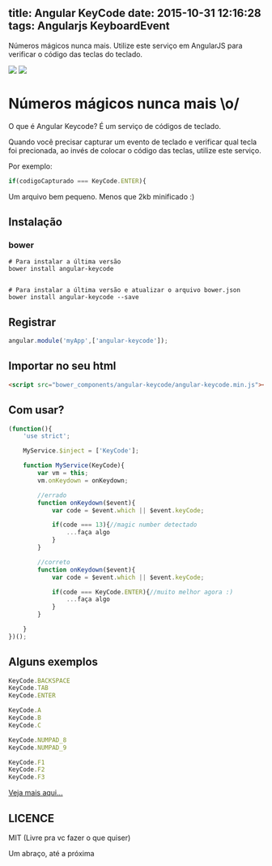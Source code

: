 title: Angular KeyCode
date: 2015-10-31 12:16:28
tags: Angularjs KeyboardEvent
---
Números mágicos nunca mais. Utilize este serviço em AngularJS para verificar o código das teclas do teclado.


[![](https://img.shields.io/bower/v/angular-keycode.svg)](http://bower.io/search/?q=angular-keycode)
[![](https://badges.gitter.im/Join%20Chat.svg)](https://gitter.im/jullierme/angular-keycode?utm_source=badge&utm_medium=badge&utm_campaign=pr-badge&utm_content=badge)


Números mágicos nunca mais \o/
===================

O que é Angular Keycode? É um serviço de códigos de teclado.

Quando você precisar capturar um evento de teclado e verificar qual tecla foi precionada, ao invés de colocar o código das teclas, utilize este serviço.

Por exemplo:


```js
if(codigoCapturado === KeyCode.ENTER){
```

<!--more-->
Um arquivo bem pequeno. Menos que 2kb minificado :)

Instalação
-------------

### bower

```shell
# Para instalar a última versão
bower install angular-keycode


# Para instalar a última versão e atualizar o arquivo bower.json
bower install angular-keycode --save
```

Registrar
-------------
```js
angular.module('myApp',['angular-keycode']);
```

Importar no seu html
-------------
```html
<script src="bower_components/angular-keycode/angular-keycode.min.js"></script>
```

Com usar?
-------------
```js
(function(){
	'use strict';

	MyService.$inject = ['KeyCode'];

	function MyService(KeyCode){
		var vm = this;
		vm.onKeydown = onKeydown;

		//errado
		function onKeydown($event){
			var code = $event.which || $event.keyCode;

			if(code === 13){//magic number detectado
				...faça algo
			}
		}

		//correto
		function onKeydown($event){
			var code = $event.which || $event.keyCode;

			if(code === KeyCode.ENTER){//muito melhor agora :)
				...faça algo
			}
		}

	}
})();

```

Alguns exemplos
------------

```js
KeyCode.BACKSPACE
KeyCode.TAB
KeyCode.ENTER

KeyCode.A
KeyCode.B
KeyCode.C

KeyCode.NUMPAD_8
KeyCode.NUMPAD_9

KeyCode.F1
KeyCode.F2
KeyCode.F3

```

[Veja mais aqui...](https://github.com/jullierme/angular-keycode)


LICENCE
-------------

MIT (Livre pra vc fazer o que quiser)

Um abraço, até a próxima
